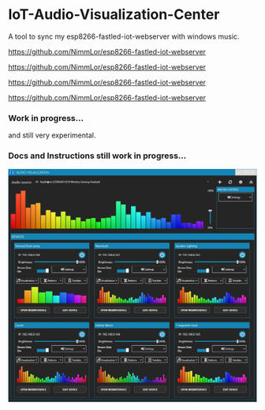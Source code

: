 # IoT-Audio-Visualization-Center
 A tool to sync my esp8266-fastled-iot-webserver with windows music.

https://github.com/NimmLor/esp8266-fastled-iot-webserver

https://github.com/NimmLor/esp8266-fastled-iot-webserver

https://github.com/NimmLor/esp8266-fastled-iot-webserver

https://github.com/NimmLor/esp8266-fastled-iot-webserver

### Work in progress...

and still very experimental.



### Docs and Instructions still work in progress...

![](screenshot_alpha.jpg?raw=true)